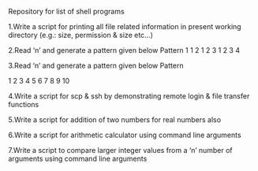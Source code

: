Repository for list of shell programs

1.Write a script for printing all file related information in present working directory (e.g.: size, permission & size etc…)

2.Read ‘n’ and generate a pattern given below
Pattern
1
1 2
1 2 3
1 2 3 4

3.Read ‘n’ and generate a pattern given below
Pattern

1
2 3
4 5 6
7 8 9 10

4.Write a script for scp & ssh by demonstrating remote login & file transfer functions

5.Write a script for addition of two numbers for real numbers also

6.Write a script for arithmetic calculator using command line arguments

7.Write a script to compare larger integer values from a ‘n’ number of arguments using command line arguments



